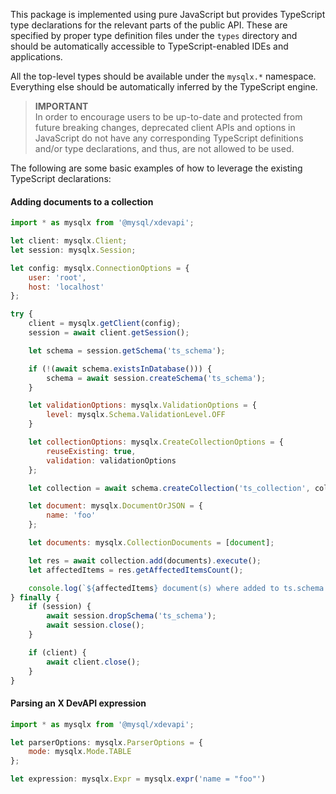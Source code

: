 This package is implemented using pure JavaScript but provides TypeScript type declarations for the relevant parts of the public API. These are specified by proper type definition files under the `types` directory and should be automatically accessible to TypeScript-enabled IDEs and applications.

All the top-level types should be available under the `mysqlx.*` namespace. Everything else should be automatically inferred by the TypeScript engine.

> **IMPORTANT**<br />
> In order to encourage users to be up-to-date and protected from future breaking changes, deprecated client APIs and options in JavaScript do not have any corresponding TypeScript definitions and/or type declarations, and thus, are not allowed to be used.

The following are some basic examples of how to leverage the existing TypeScript declarations:

#### Adding documents to a collection

```javascript
import * as mysqlx from '@mysql/xdevapi';

let client: mysqlx.Client;
let session: mysqlx.Session;

let config: mysqlx.ConnectionOptions = {
    user: 'root',
    host: 'localhost'
};

try {
    client = mysqlx.getClient(config);
    session = await client.getSession();

    let schema = session.getSchema('ts_schema');

    if (!(await schema.existsInDatabase())) {
        schema = await session.createSchema('ts_schema');
    }

    let validationOptions: mysqlx.ValidationOptions = {
        level: mysqlx.Schema.ValidationLevel.OFF
    }

    let collectionOptions: mysqlx.CreateCollectionOptions = {
        reuseExisting: true,
        validation: validationOptions
    };

    let collection = await schema.createCollection('ts_collection', collectionOptions);

    let document: mysqlx.DocumentOrJSON = {
        name: 'foo'
    };

    let documents: mysqlx.CollectionDocuments = [document];

    let res = await collection.add(documents).execute();
    let affectedItems = res.getAffectedItemsCount();

    console.log(`${affectedItems} document(s) where added to ts.schema.ts_collection.`);
} finally {
    if (session) {
        await session.dropSchema('ts_schema');
        await session.close();
    }

    if (client) {
        await client.close();
    }
}
```

#### Parsing an X DevAPI expression

```javascript
import * as mysqlx from '@mysql/xdevapi';

let parserOptions: mysqlx.ParserOptions = {
    mode: mysqlx.Mode.TABLE
};

let expression: mysqlx.Expr = mysqlx.expr('name = "foo"')
```
